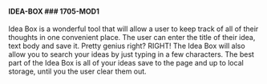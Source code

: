 #### IDEA-BOX ### 1705-MOD1
Idea Box is a wonderful tool that will allow a user to keep track of all of their thoughts in one convenient place. The user can enter the title of their idea, text body and save it. Pretty genius right? RIGHT! The Idea Box will also allow you to search your ideas by just typing in a few characters. The best part of the Idea Box is all of your ideas save to the page and up to local storage, until you the user clear them out. 
